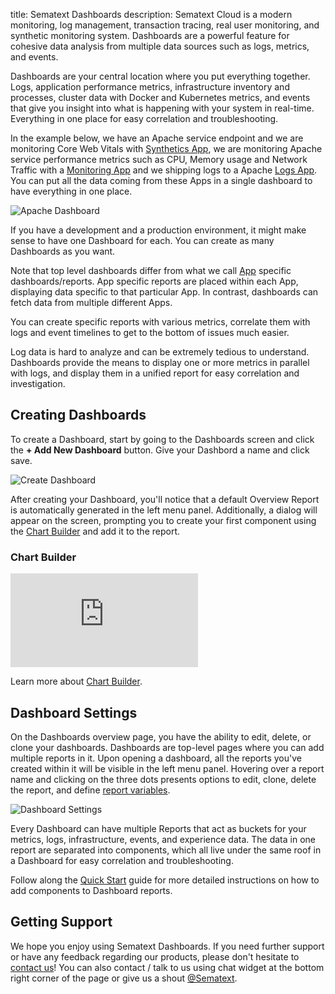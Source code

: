 title: Sematext Dashboards
description: Sematext Cloud is a modern monitoring, log management, transaction tracing, real user monitoring, and synthetic monitoring system. Dashboards are a powerful feature for cohesive data analysis from multiple data sources such as logs, metrics, and events.

Dashboards are your central location where you put everything together. Logs, application performance metrics, infrastructure inventory and processes, cluster data with Docker and Kubernetes metrics, and events that give you insight into what is happening with your system in real-time. Everything in one place for easy correlation and troubleshooting. 

In the example below, we have an Apache service endpoint and we are monitoring Core Web Vitals with [Synthetics App](/docs/synthetics/), we are monitoring Apache service performance metrics such as CPU, Memory usage and Network Traffic with a [Monitoring App](/docs/monitoring/) and we shipping logs to a Apache [Logs App](/docs/logs/). You can put all the data coming from these Apps in a single dashboard to have everything in one place.

![Apache Dashboard](/docs/images/dashboards/apache-dashboard.png)

If you have a development and a production environment, it might make sense to have one Dashboard for each. You can create as many Dashboards as you want.

Note that top level dashboards differ from what we call [App](/docs/guide/app-guide/) specific dashboards/reports. App specific reports are placed within each App, displaying data specific to that particular App. In contrast, dashboards can fetch data from multiple different Apps.

You can create specific reports with various metrics, correlate them with logs and event timelines to get to the bottom of issues much easier.

Log data is hard to analyze and can be extremely tedious to understand. Dashboards provide the means to display one or more metrics in parallel with logs, and display them in a unified report for easy correlation and investigation.

## Creating Dashboards
To create a Dashboard, start by going to the Dashboards screen and click the **+ Add New Dashboard** button. Give your Dashbord a name and click save.

![Create Dashboard](/docs/images/dashboards/create-dashboard.gif)

After creating your Dashboard, you'll notice that a default Overview Report is automatically generated in the left menu panel. Additionally, a dialog will appear on the screen, prompting you to create your first component using the [Chart Builder](/docs/dashboards/chart-builder/) and add it to the report.

### Chart Builder

<div class="video_container">
<iframe src="https://www.youtube.com/embed/8PxtgrwY8SQ" 
frameborder="0" allow="autoplay; encrypted-media" 
allowfullscreen class="video"></iframe>
</div>

Learn more about [Chart Builder](/docs/dashboards/chart-builder/).

## Dashboard Settings

On the Dashboards overview page, you have the ability to edit, delete, or clone your dashboards. Dashboards are top-level pages where you can add multiple reports in it. Upon opening a dashboard, all the reports you've created within it will be visible in the left menu panel. Hovering over a report name and clicking on the three dots presents options to edit, clone, delete the report, and define [report variables](/docs/dashboards/report-variables/).

![Dashboard Settings](/docs/images/dashboards/dashboard-settings.gif)

Every Dashboard can have multiple Reports that act as buckets for your metrics, logs, infrastructure, events, and experience data. The data in one report are separated into components, which all live under the same roof in a Dashboard for easy correlation and troubleshooting.

Follow along the [Quick Start](/docs/dashboards/quick-start) guide for more detailed instructions on how to add components to Dashboard reports.

## Getting Support

We hope you enjoy using Sematext Dashboards. If you need further support or have any feedback regarding our products, please don't hesitate to [contact us](mailto:support@sematext.com)! You can also contact / talk to us using chat widget at the bottom right corner of the page or give us a shout [@Sematext](https://twitter.com/sematext). 
